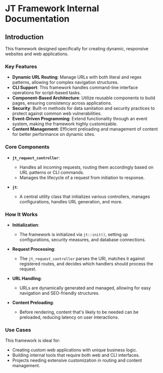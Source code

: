 # JT Framework Internal Documentation

## Introduction

This framework designed specifically for creating dynamic, responsive websites and web applications.

### Key Features

- **Dynamic URL Routing**: Manage URLs with both literal and regex patterns, allowing for complex navigation structures.
- **CLI Support**: This framework handles command-line interface operations for script-based tasks.
- **Component-Based Architecture**: Utilize reusable components to build pages, ensuring consistency across applications.
- **Security**: Built-in methods for data sanitation and security practices to protect against common web vulnerabilities.
- **Event-Driven Programming**: Extend functionality through an event system, making the framework highly customizable.
- **Content Management**: Efficient preloading and management of content for better performance on dynamic sites.

### Core Components

- **`jt_request_controller`**: 
  - Handles all incoming requests, routing them accordingly based on URL patterns or CLI commands.
  - Manages the lifecycle of a request from initiation to response.

- **`jt`**:
  - A central utility class that initializes various controllers, manages configurations, handles URL generation, and more.

### How It Works

- **Initialization**: 
  - The framework is initialized via `jt::init()`, setting up configurations, security measures, and database connections.

- **Request Processing**:
  - The `jt_request_controller` parses the URI, matches it against registered routes, and decides which handlers should process the request.

- **URL Handling**:
  - URLs are dynamically generated and managed, allowing for easy navigation and SEO-friendly structures.

- **Content Preloading**:
  - Before rendering, content that's likely to be needed can be preloaded, reducing latency on user interactions.

### Use Cases

This framework is ideal for:
- Creating custom web applications with unique business logic.
- Building internal tools that require both web and CLI interfaces.
- Projects needing extensive customization in routing and content management.


